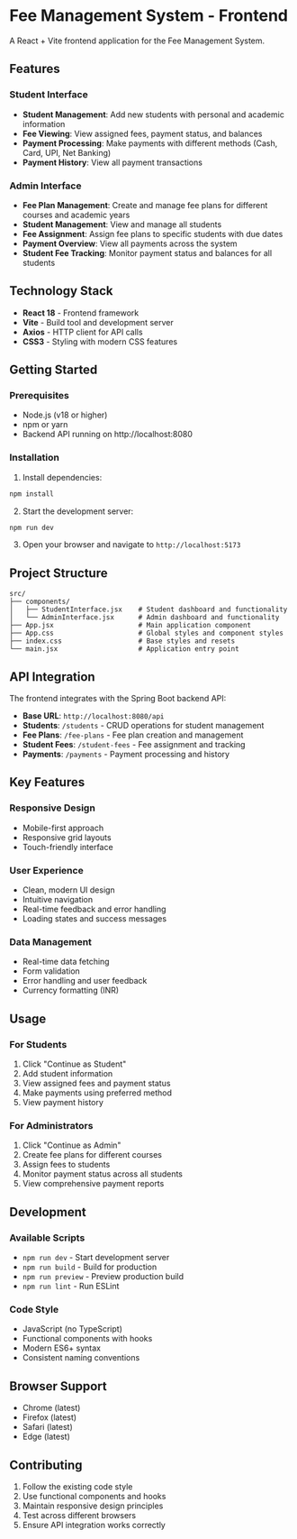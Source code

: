 # Fee Management System - Frontend

A React + Vite frontend application for the Fee Management System.

## Features

### Student Interface
- **Student Management**: Add new students with personal and academic information
- **Fee Viewing**: View assigned fees, payment status, and balances
- **Payment Processing**: Make payments with different methods (Cash, Card, UPI, Net Banking)
- **Payment History**: View all payment transactions

### Admin Interface
- **Fee Plan Management**: Create and manage fee plans for different courses and academic years
- **Student Management**: View and manage all students
- **Fee Assignment**: Assign fee plans to specific students with due dates
- **Payment Overview**: View all payments across the system
- **Student Fee Tracking**: Monitor payment status and balances for all students

## Technology Stack

- **React 18** - Frontend framework
- **Vite** - Build tool and development server
- **Axios** - HTTP client for API calls
- **CSS3** - Styling with modern CSS features

## Getting Started

### Prerequisites
- Node.js (v18 or higher)
- npm or yarn
- Backend API running on http://localhost:8080

### Installation

1. Install dependencies:
```bash
npm install
```

2. Start the development server:
```bash
npm run dev
```

3. Open your browser and navigate to `http://localhost:5173`

## Project Structure

```
src/
├── components/
│   ├── StudentInterface.jsx    # Student dashboard and functionality
│   └── AdminInterface.jsx      # Admin dashboard and functionality
├── App.jsx                     # Main application component
├── App.css                     # Global styles and component styles
├── index.css                   # Base styles and resets
└── main.jsx                    # Application entry point
```

## API Integration

The frontend integrates with the Spring Boot backend API:

- **Base URL**: `http://localhost:8080/api`
- **Students**: `/students` - CRUD operations for student management
- **Fee Plans**: `/fee-plans` - Fee plan creation and management
- **Student Fees**: `/student-fees` - Fee assignment and tracking
- **Payments**: `/payments` - Payment processing and history

## Key Features

### Responsive Design
- Mobile-first approach
- Responsive grid layouts
- Touch-friendly interface

### User Experience
- Clean, modern UI design
- Intuitive navigation
- Real-time feedback and error handling
- Loading states and success messages

### Data Management
- Real-time data fetching
- Form validation
- Error handling and user feedback
- Currency formatting (INR)

## Usage

### For Students
1. Click "Continue as Student"
2. Add student information
3. View assigned fees and payment status
4. Make payments using preferred method
5. View payment history

### For Administrators
1. Click "Continue as Admin"
2. Create fee plans for different courses
3. Assign fees to students
4. Monitor payment status across all students
5. View comprehensive payment reports

## Development

### Available Scripts
- `npm run dev` - Start development server
- `npm run build` - Build for production
- `npm run preview` - Preview production build
- `npm run lint` - Run ESLint

### Code Style
- JavaScript (no TypeScript)
- Functional components with hooks
- Modern ES6+ syntax
- Consistent naming conventions

## Browser Support

- Chrome (latest)
- Firefox (latest)
- Safari (latest)
- Edge (latest)

## Contributing

1. Follow the existing code style
2. Use functional components and hooks
3. Maintain responsive design principles
4. Test across different browsers
5. Ensure API integration works correctly